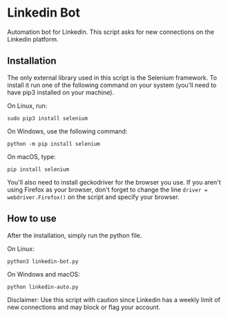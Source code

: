 # Linkedin Bot
Automation bot for Linkedin. This script asks for new connections on the Linkedin platform. 

## Installation

The only external library used in this script is the Selenium framework. To install it run one of the following command on your system (you'll need to have pip3 installed on your machine).

On Linux, run:
```
sudo pip3 install selenium
```
On Windows, use the following command:
```
python -m pip install selenium
```
On macOS, type:
```
pip install selenium
```

You'll also need to install geckodriver for the browser you use. If you aren't using Firefox as your browser, don't forget to change the line `driver = webdriver.Firefox()` on the script and specify your browser.

## How to use

After the installation, simply run the python file.

On Linux:
```
python3 linkedin-bot.py
```

On Windows and macOS:
```
python linkedin-auto.py
```

Disclaimer: Use this script with caution since Linkedin has a weekly limit of new connections and may block or flag your account.
